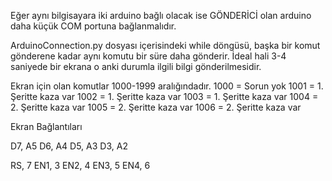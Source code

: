 Eğer aynı bilgisayara iki arduino bağlı olacak ise GÖNDERİCİ olan arduino daha küçük COM portuna bağlanmalıdır.

ArduinoConnection.py dosyası içerisindeki while döngüsü, başka bir komut gönderene kadar aynı komutu bir süre daha gönderir. İdeal hali 3-4 saniyede bir ekrana o anki durumla ilgili bilgi gönderilmesidir.

Ekran için olan komutlar 1000-1999 aralığındadır.
1000 = Sorun yok
1001 = 1. Şeritte kaza var
1002 = 1. Şeritte kaza var
1003 = 1. Şeritte kaza var
1004 = 2. Şeritte kaza var
1005 = 2. Şeritte kaza var
1006 = 2. Şeritte kaza var

Ekran Bağlantıları

D7, A5
D6, A4
D5, A3
D3, A2

RS, 7
EN1, 3
EN2, 4
EN3, 5
EN4, 6